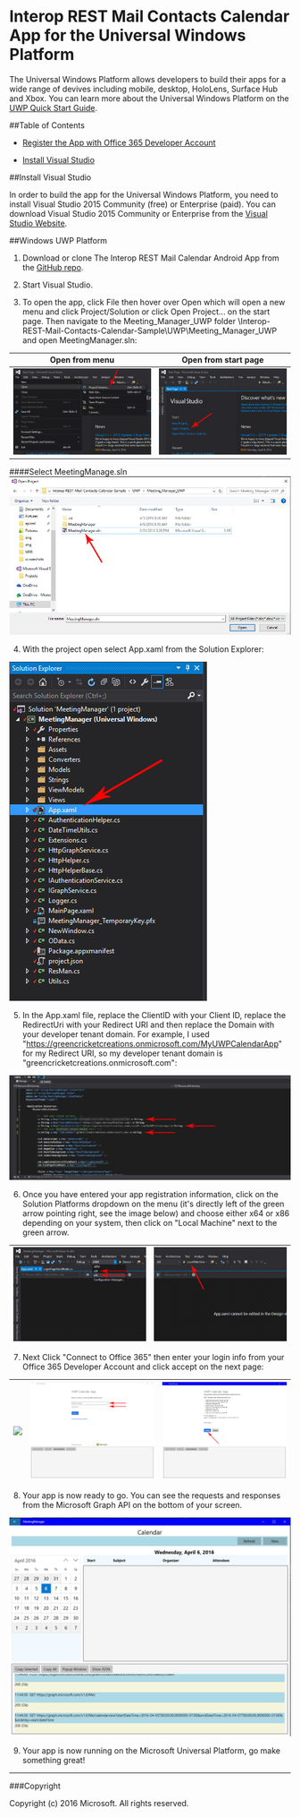 # Interop REST Mail Contacts Calendar App for the Universal Windows Platform

The Universal Windows Platform allows developers to build their apps for a wide range of devives including mobile, desktop, HoloLens, Surface Hub and Xbox. You can learn more about the Universal Windows Platform on the [UWP Quick Start Guide](http://microsoft.github.io/UWPQuickStart/index.html#). 

##Table of Contents

* [Register the App with Office 365 Developer Account](../#register-the-app-with-office-365-developer-account)

* [Install Visual Studio](#install-visual-studio)

##Install Visual Studio

In order to build the app for the Universal Windows Platform, you need to install Visual Studio 2015 Community (free) or Enterprise (paid). You can download Visual Studio 2015 Community or Enterprise from the [Visual Studio Website](https://www.visualstudio.com/).

##Windows UWP Platform

1. Download or clone The Interop REST Mail Calendar Android App from the [GitHub repo](https://github.com/OfficeDev/Interop-REST-Mail-Contacts-Calendar-Sample).

2. Start Visual Studio.

3. To open the app, click File then hover over Open which will open a new menu and click Project/Solution or click Open Project... on the start page. Then navigate to the Meeting_Manager_UWP folder \Interop-REST-Mail-Contacts-Calendar-Sample\UWP\Meeting_Manager_UWP and open MeetingManager.sln:

Open from menu | Open from start page
--- | ---
![](../img/vs-openproject.jpg) | ![](../img/vs-openproject-2.jpg)

####Select MeetingManage.sln 
![](../img/vs-select-file.jpg)

4. With the project open select App.xaml from the Solution Explorer: 

![](../img/vs-select-appxaml.jpg)

5. In the App.xaml file, replace the ClientID with your Client ID, replace the RedirectUri with your Redirect URI and then replace the Domain with your developer tenant domain. For example, I used "https://greencricketcreations.onmicrosoft.com/MyUWPCalendarApp" for my Redirect URI, so my developer tenant domain is "greencricketcreations.onmicrosoft.com": 

![](../img/vs-enter-login.jpg)

6. Once you have entered your app registration information, click on the Solution Platforms dropdown on the menu (it's directly left of the green arrow pointing right, see the image below) and choose either x64 or x86 depending on your system, then click on "Local Machine" next to the green arrow.

![](../img/vs-64-or-86.jpg) | ![](../img/vs-start-app.jpg)
--- | ---

7. Next Click "Connect to Office 365" then enter your login info from your Office 365 Developer Account and click accept on the next page:

![](vs-connect-to-office.jpg) | ![](../img/vs-login.jpg) | ![](../img/vs-click-accept.jpg)
--- | --- | ---

8. Your app is now ready to go. You can see the requests and responses from the Microsoft Graph API on the bottom of your screen.

![](../img/vs-running.jpg)

9. Your app is now running on the Microsoft Universal Platform, go make something great!

---

###Copyright

Copyright (c) 2016 Microsoft. All rights reserved.